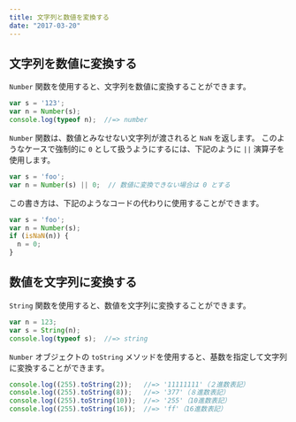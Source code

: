 ```yaml
---
title: 文字列と数値を変換する
date: "2017-03-20"
---
```


文字列を数値に変換する
----

`Number` 関数を使用すると、文字列を数値に変換することができます。

~~~ javascript
var s = '123';
var n = Number(s);
console.log(typeof n);  //=> number
~~~

`Number` 関数は、数値とみなせない文字列が渡されると `NaN` を返します。
このようなケースで強制的に `0` として扱うようにするには、下記のように `||` 演算子を使用します。

~~~ javascript
var s = 'foo';
var n = Number(s) || 0;  // 数値に変換できない場合は 0 とする
~~~

この書き方は、下記のようなコードの代わりに使用することができます。

~~~ javascript
var s = 'foo';
var n = Number(s);
if (isNaN(n)) {
  n = 0;
}
~~~


数値を文字列に変換する
----

`String` 関数を使用すると、数値を文字列に変換することができます。

~~~ javascript
var n = 123;
var s = String(n);
console.log(typeof s);  //=> string
~~~

`Number` オブジェクトの `toString` メソッドを使用すると、基数を指定して文字列に変換することができます。

~~~ javascript
console.log((255).toString(2));   //=> '11111111'（２進数表記）
console.log((255).toString(8));   //=> '377'（８進数表記）
console.log((255).toString(10));  //=> '255'（10進数表記）
console.log((255).toString(16));  //=> 'ff'（16進数表記）
~~~

